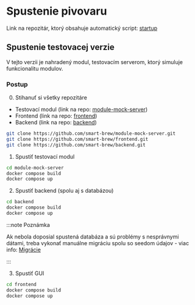 ---
---

# Spustenie pivovaru

Link na repozitár, ktorý obsahuje automatický script: [startup](https://github.com/smart-brew/startup)

## Spustenie testovacej verzie

V tejto verzii je nahradený modul, testovacím serverom, ktorý simuluje funkcionalitu modulov.

### Postup

0. Stihanuť si všetky repozitáre

- Testovací modul (link na repo: [module-mock-server](https://github.com/smart-brew/module-mock-server))
- Frontend (link na repo: [frontend](https://github.com/smart-brew/frontend))
- Backend (link na repo: [backend](https://github.com/smart-brew/backend))

```bash
git clone https://github.com/smart-brew/module-mock-server.git
git clone https://github.com/smart-brew/frontend.git
git clone https://github.com/smart-brew/backend.git
```

1. Spustiť testovací modul

```bash
cd module-mock-server
docker compose build
docker compose up
```

2. Spustiť backend (spolu aj s databázou)

```bash
cd backend
docker compose build
docker compose up
```

:::note Poznámka

Ak nebola doposial spustená databáza a sú problémy s nesprávnymi dátami, treba vykonať manuálne migráciu spolu so seedom údajov - viac info: [Migrácie](migration.md)

:::

3. Spustiť GUI

```bash
cd frontend
docker compose build
docker compose up
```
